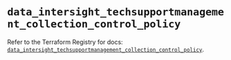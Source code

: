 # `data_intersight_techsupportmanagement_collection_control_policy`

Refer to the Terraform Registry for docs: [`data_intersight_techsupportmanagement_collection_control_policy`](https://registry.terraform.io/providers/ciscodevnet/intersight/1.0.71/docs/data-sources/techsupportmanagement_collection_control_policy).

